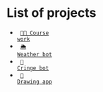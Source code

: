 # List of projects
- <code> [👨‍💻 Course work](https://github.com/kreslavskiy/graphs)</code>
- <code> [🌦 Weather bot](https://github.com/kreslavskiy/weather-bot)</code>
- <code> [🥴 Cringe bot](https://github.com/cringe-industry/cringe-bot)</code>
- <code> [🎨 Drawing app](https://github.com/kreslavskiy/Drawing-App)</code>
